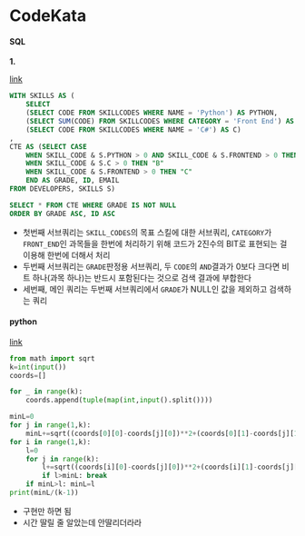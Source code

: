 # CodeKata

#### SQL

<b>1. </b>

[link](https://school.programmers.co.kr/learn/courses/30/lessons/276036#qna)

```sql
WITH SKILLS AS (
    SELECT 
    (SELECT CODE FROM SKILLCODES WHERE NAME = 'Python') AS PYTHON,
    (SELECT SUM(CODE) FROM SKILLCODES WHERE CATEGORY = 'Front End') AS FRONTEND,
    (SELECT CODE FROM SKILLCODES WHERE NAME = 'C#') AS C)
,
CTE AS (SELECT CASE 
    WHEN SKILL_CODE & S.PYTHON > 0 AND SKILL_CODE & S.FRONTEND > 0 THEN "A"
    WHEN SKILL_CODE & S.C > 0 THEN "B"
    WHEN SKILL_CODE & S.FRONTEND > 0 THEN "C"
    END AS GRADE, ID, EMAIL
FROM DEVELOPERS, SKILLS S)

SELECT * FROM CTE WHERE GRADE IS NOT NULL
ORDER BY GRADE ASC, ID ASC
```
- 첫번째 서브쿼리는 `SKILL_CODES`의 목표 스킬에 대한 서브쿼리, `CATEGORY`가 `FRONT_END`인 과목들을 한번에 처리하기 위해 코드가 2진수의 BIT로 표현되는 걸 이용해 한번에 더해서 처리
- 두번째 서브쿼리는 `GRADE`판정용 서브쿼리, 두 `CODE`의 `AND`결과가 0보다 크다면 비트 하나(과목 하나)는 반드시 포함된다는 것으로 검색 결과에 부합한다
- 세번째, 메인 쿼리는 두번째 서브쿼리에서 `GRADE`가 NULL인 값을 제외하고 검색하는 쿼리

#### python

[link](https://www.acmicpc.net/problem/30315)

```python
from math import sqrt
k=int(input())
coords=[]

for _ in range(k):
    coords.append(tuple(map(int,input().split())))

minL=0
for j in range(1,k):
    minL+=sqrt((coords[0][0]-coords[j][0])**2+(coords[0][1]-coords[j][1])**2)
for i in range(1,k):
    l=0
    for j in range(k):
        l+=sqrt((coords[i][0]-coords[j][0])**2+(coords[i][1]-coords[j][1])**2)
        if l>minL: break
    if minL>l: minL=l
print(minL/(k-1))
```
- 구현만 하면 됨
- 시간 딸릴 줄 알았는데 안딸리더라라